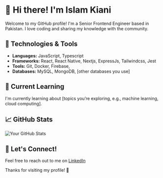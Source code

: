 # 👋 Hi there! I'm Islam Kiani

Welcome to my GitHub profile! I'm a Senior Frontend Engineer based in Pakistan. I love coding and sharing my knowledge with the community.

## 🔧 Technologies & Tools

- **Languages:**  JavaScript, Typescript
- **Frameworks:** React, React Native, Nextjs, ExpressJs, Tailwindcss, Jest
- **Tools:** Git, Docker, Firebase, 
- **Databases:** MySQL, MongoDB, [other databases you use]

## 🌱 Current Learning

I'm currently learning about [topics you’re exploring, e.g., machine learning, cloud computing].

## 📈 GitHub Stats

![Your GitHub Stats](https://github-readme-stats.vercel.app/api?username=yourusername&show_icons=true&theme=radical)


## 💬 Let's Connect!

Feel free to reach out to me on [LinkedIn]([https://www.linkedin.com/in/yourprofile](https://www.linkedin.com/in/islam-kiani-615553166/))

Thanks for visiting my profile! 🚀
